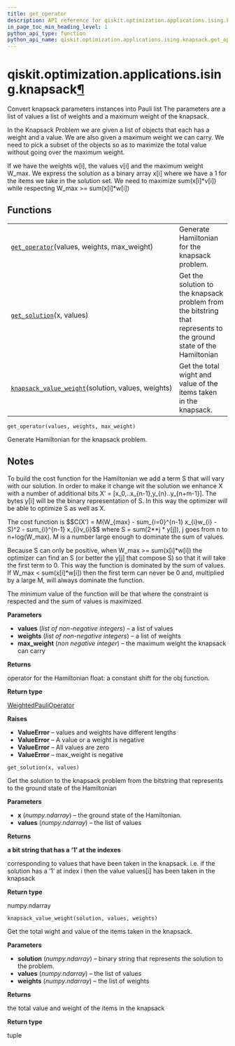 ```yaml
---
title: get_operator
description: API reference for qiskit.optimization.applications.ising.knapsack.get_operator
in_page_toc_min_heading_level: 1
python_api_type: function
python_api_name: qiskit.optimization.applications.ising.knapsack.get_operator
---
```


<span id="qiskit-optimization-applications-ising-knapsack" />

# qiskit.optimization.applications.ising.knapsack[¶](#module-qiskit.optimization.applications.ising.knapsack "Permalink to this headline")

Convert knapsack parameters instances into Pauli list The parameters are a list of values a list of weights and a maximum weight of the knapsack.

In the Knapsack Problem we are given a list of objects that each has a weight and a value. We are also given a maximum weight we can carry. We need to pick a subset of the objects so as to maximize the total value without going over the maximum weight.

If we have the weights w\[i], the values v\[i] and the maximum weight W\_max. We express the solution as a binary array x\[i] where we have a 1 for the items we take in the solution set. We need to maximize sum(x\[i]\*v\[i]) while respecting W\_max >= sum(x\[i]\*w\[i])

## Functions

|                                                                                                                                                                                                      |                                                                                                                    |
| ---------------------------------------------------------------------------------------------------------------------------------------------------------------------------------------------------- | ------------------------------------------------------------------------------------------------------------------ |
| [`get_operator`](#qiskit.optimization.applications.ising.knapsack.get_operator "qiskit.optimization.applications.ising.knapsack.get_operator")(values, weights, max\_weight)                         | Generate Hamiltonian for the knapsack problem.                                                                     |
| [`get_solution`](#qiskit.optimization.applications.ising.knapsack.get_solution "qiskit.optimization.applications.ising.knapsack.get_solution")(x, values)                                            | Get the solution to the knapsack problem from the bitstring that represents to the ground state of the Hamiltonian |
| [`knapsack_value_weight`](#qiskit.optimization.applications.ising.knapsack.knapsack_value_weight "qiskit.optimization.applications.ising.knapsack.knapsack_value_weight")(solution, values, weights) | Get the total wight and value of the items taken in the knapsack.                                                  |

<span id="qiskit.optimization.applications.ising.knapsack.get_operator" />

`get_operator(values, weights, max_weight)`

Generate Hamiltonian for the knapsack problem.

## Notes

To build the cost function for the Hamiltonian we add a term S that will vary with our solution. In order to make it change wit the solution we enhance X with a number of additional bits X’ = \[x\_0,..x\_\{n-1},y\_\{n}..y\_\{n+m-1}]. The bytes y\[i] will be the binary representation of S. In this way the optimizer will be able to optimize S as well as X.

The cost function is \$\$C(X’) = M(W\_\{max} - sum\_\{i=0}^\{n-1} x\_\{i}w\_\{i} - S)^2 - sum\_\{i}^\{n-1} x\_\{i}v\_\{i}\$\$ where S = sum(2\*\*j \* y\[j]), j goes from n to n+log(W\_max). M is a number large enough to dominate the sum of values.

Because S can only be positive, when W\_max >= sum(x\[i]\*w\[i]) the optimizer can find an S (or better the y\[j] that compose S) so that it will take the first term to 0. This way the function is dominated by the sum of values. If W\_max \< sum(x\[i]\*w\[i]) then the first term can never be 0 and, multiplied by a large M, will always dominate the function.

The minimum value of the function will be that where the constraint is respected and the sum of values is maximized.

**Parameters**

*   **values** (*list of non-negative integers*) – a list of values
*   **weights** (*list of non-negative integers*) – a list of weights
*   **max\_weight** (*non negative integer*) – the maximum weight the knapsack can carry

**Returns**

operator for the Hamiltonian float: a constant shift for the obj function.

**Return type**

[WeightedPauliOperator](qiskit.aqua.operators.legacy.WeightedPauliOperator "qiskit.aqua.operators.legacy.WeightedPauliOperator")

**Raises**

*   **ValueError** – values and weights have different lengths
*   **ValueError** – A value or a weight is negative
*   **ValueError** – All values are zero
*   **ValueError** – max\_weight is negative

<span id="qiskit.optimization.applications.ising.knapsack.get_solution" />

`get_solution(x, values)`

Get the solution to the knapsack problem from the bitstring that represents to the ground state of the Hamiltonian

**Parameters**

*   **x** (*numpy.ndarray*) – the ground state of the Hamiltonian.
*   **values** (*numpy.ndarray*) – the list of values

**Returns**

**a bit string that has a ‘1’ at the indexes**

corresponding to values that have been taken in the knapsack. i.e. if the solution has a ‘1’ at index i then the value values\[i] has been taken in the knapsack

**Return type**

numpy.ndarray

<span id="qiskit.optimization.applications.ising.knapsack.knapsack_value_weight" />

`knapsack_value_weight(solution, values, weights)`

Get the total wight and value of the items taken in the knapsack.

**Parameters**

*   **solution** (*numpy.ndarray*) – binary string that represents the solution to the problem.
*   **values** (*numpy.ndarray*) – the list of values
*   **weights** (*numpy.ndarray*) – the list of weights

**Returns**

the total value and weight of the items in the knapsack

**Return type**

tuple

